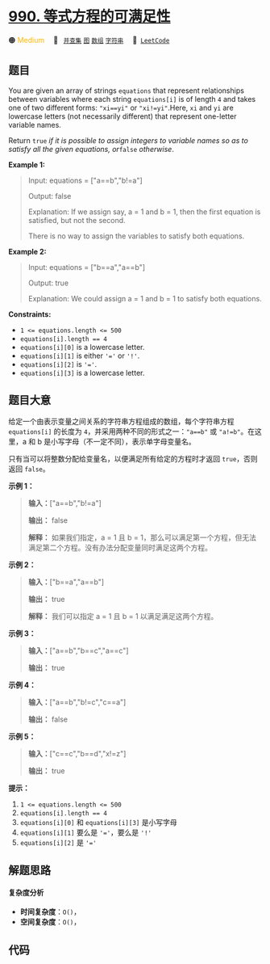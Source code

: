 # [990. 等式方程的可满足性](https://leetcode.com/problems/satisfiability-of-equality-equations)

🟠 <font color=#ffb800>Medium</font>&emsp; 🔖&ensp; [`并查集`](/leetcode/outline/tag/union-find.md) [`图`](/leetcode/outline/tag/graph.md) [`数组`](/leetcode/outline/tag/array.md) [`字符串`](/leetcode/outline/tag/string.md)&emsp; 🔗&ensp;[`LeetCode`](https://leetcode.com/problems/satisfiability-of-equality-equations)


## 题目

You are given an array of strings `equations` that represent relationships
between variables where each string `equations[i]` is of length `4` and takes
one of two different forms: `"xi==yi"` or `"xi!=yi"`.Here, `xi` and `yi` are
lowercase letters (not necessarily different) that represent one-letter
variable names.

Return `true` _if it is possible to assign integers to variable names so as to
satisfy all the given equations, or_`false` _otherwise_.



**Example 1:**

> Input: equations = ["a==b","b!=a"]
> 
> Output: false
> 
> Explanation: If we assign say, a = 1 and b = 1, then the first equation is satisfied, but not the second.
> 
> There is no way to assign the variables to satisfy both equations.

**Example 2:**

> Input: equations = ["b==a","a==b"]
> 
> Output: true
> 
> Explanation: We could assign a = 1 and b = 1 to satisfy both equations.

**Constraints:**

  * `1 <= equations.length <= 500`
  * `equations[i].length == 4`
  * `equations[i][0]` is a lowercase letter.
  * `equations[i][1]` is either `'='` or `'!'`.
  * `equations[i][2]` is `'='`.
  * `equations[i][3]` is a lowercase letter.


## 题目大意

给定一个由表示变量之间关系的字符串方程组成的数组，每个字符串方程 `equations[i]` 的长度为 `4`，并采用两种不同的形式之一：`"a==b"`
或 `"a!=b"`。在这里，a 和 b 是小写字母（不一定不同），表示单字母变量名。

只有当可以将整数分配给变量名，以便满足所有给定的方程时才返回 `true`，否则返回 `false`。



**示例 1：**

> 
> 
> 
> 
> 
> **输入：**["a==b","b!=a"]
> 
> **输出：** false
> 
> **解释：** 如果我们指定，a = 1 且 b = 1，那么可以满足第一个方程，但无法满足第二个方程。没有办法分配变量同时满足这两个方程。
> 
> 

**示例 2：**

> 
> 
> 
> 
> 
> **输入：**["b==a","a==b"]
> 
> **输出：** true
> 
> **解释：** 我们可以指定 a = 1 且 b = 1 以满足满足这两个方程。
> 
> 

**示例 3：**

> 
> 
> 
> 
> 
> **输入：**["a==b","b==c","a==c"]
> 
> **输出：** true
> 
> 

**示例 4：**

> 
> 
> 
> 
> 
> **输入：**["a==b","b!=c","c==a"]
> 
> **输出：** false
> 
> 

**示例 5：**

> 
> 
> 
> 
> 
> **输入：**["c==c","b==d","x!=z"]
> 
> **输出：** true
> 
> 



**提示：**

  1. `1 <= equations.length <= 500`
  2. `equations[i].length == 4`
  3. `equations[i][0]` 和 `equations[i][3]` 是小写字母
  4. `equations[i][1]` 要么是 `'='`，要么是 `'!'`
  5. `equations[i][2]` 是 `'='`


## 解题思路

#### 复杂度分析

- **时间复杂度**：`O()`，
- **空间复杂度**：`O()`，

## 代码

```javascript

```